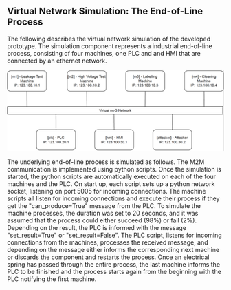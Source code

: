 ## Virtual Network Simulation: The End-of-Line Process

The following describes the virtual network simulation of the developed prototype. The simulation component represents a industrial end-of-line process, consisting of four machines, one PLC and and HMI that are connected by an ethernet network. 


![Network Topology](Network.png)


The underlying end-of-line process is simulated as follows. The M2M communication is implemented using python scripts. Once the simulation is started, the python scripts are automatically executed on each of the four machines and the PLC. On start up, each script sets up a python network socket, listening on port 5005 for incoming connections. The machine scripts all listen for incoming connections and execute their process if they get the "can_produce=True" message from the PLC. To simulate the machine processes, the duration was set to 20 seconds, and it was assumed that the process could either succeed (98%) or fail (2%). Depending on the result, the PLC is informed with the message "set\_result=True" or "set\_result=False". The PLC script, listens for incoming connections from the machines, processes the received message, and depending on the message either informs the corresponding next machine or discards the component and restarts the process. Once an electrical spring has passed through the entire process, the last machine informs the PLC to be finished and the process starts again from the beginning with the PLC notifying the first machine. 
